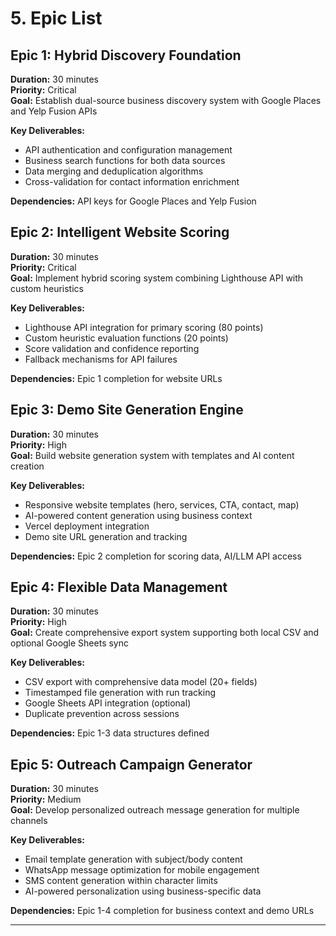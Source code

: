 # 5. Epic List

## Epic 1: Hybrid Discovery Foundation
**Duration:** 30 minutes  
**Priority:** Critical  
**Goal:** Establish dual-source business discovery system with Google Places and Yelp Fusion APIs

**Key Deliverables:**
- API authentication and configuration management
- Business search functions for both data sources
- Data merging and deduplication algorithms
- Cross-validation for contact information enrichment

**Dependencies:** API keys for Google Places and Yelp Fusion

## Epic 2: Intelligent Website Scoring
**Duration:** 30 minutes  
**Priority:** Critical  
**Goal:** Implement hybrid scoring system combining Lighthouse API with custom heuristics

**Key Deliverables:**
- Lighthouse API integration for primary scoring (80 points)
- Custom heuristic evaluation functions (20 points)
- Score validation and confidence reporting
- Fallback mechanisms for API failures

**Dependencies:** Epic 1 completion for website URLs

## Epic 3: Demo Site Generation Engine
**Duration:** 30 minutes  
**Priority:** High  
**Goal:** Build website generation system with templates and AI content creation

**Key Deliverables:**
- Responsive website templates (hero, services, CTA, contact, map)
- AI-powered content generation using business context
- Vercel deployment integration
- Demo site URL generation and tracking

**Dependencies:** Epic 2 completion for scoring data, AI/LLM API access

## Epic 4: Flexible Data Management
**Duration:** 30 minutes  
**Priority:** High  
**Goal:** Create comprehensive export system supporting both local CSV and optional Google Sheets sync

**Key Deliverables:**
- CSV export with comprehensive data model (20+ fields)
- Timestamped file generation with run tracking
- Google Sheets API integration (optional)
- Duplicate prevention across sessions

**Dependencies:** Epic 1-3 data structures defined

## Epic 5: Outreach Campaign Generator
**Duration:** 30 minutes  
**Priority:** Medium  
**Goal:** Develop personalized outreach message generation for multiple channels

**Key Deliverables:**
- Email template generation with subject/body content
- WhatsApp message optimization for mobile engagement
- SMS content generation within character limits
- AI-powered personalization using business-specific data

**Dependencies:** Epic 1-4 completion for business context and demo URLs

---
